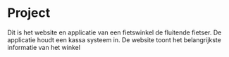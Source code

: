 # Project

Dit is het website en applicatie van een fietswinkel de fluitende fietser. De applicatie houdt een kassa systeem in.
De website toont het belangrijkste informatie van het winkel
